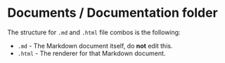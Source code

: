 # Documents / Documentation folder
The structure for `.md` and `.html` file combos is the following:
* `.md` - The Markdown document itself, do **not** edit this.
* `.html` - The renderer for that Markdown document.